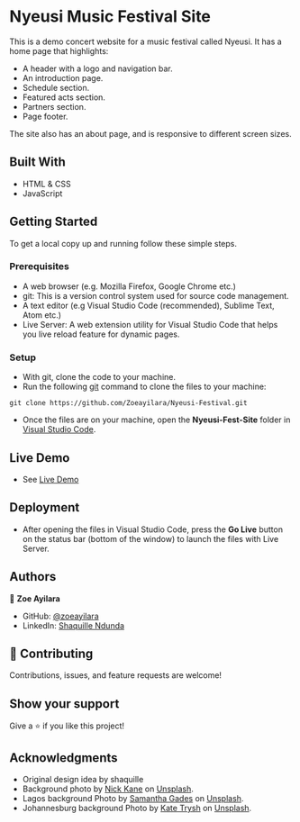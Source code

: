 # Nyeusi Music Festival Site

This is a demo concert website for a music festival called Nyeusi. It has a home page that highlights:

- A header with a logo and navigation bar.
- An introduction page.
- Schedule section.
- Featured acts section.
- Partners section.
- Page footer.

The site also has an about page, and is responsive to different screen sizes.

## Built With

- HTML & CSS
- JavaScript

## Getting Started

To get a local copy up and running follow these simple steps.

### Prerequisites

- A web browser (e.g. Mozilla Firefox, Google Chrome etc.)
- git: This is a version control system used for source code management.
- A text editor (e.g Visual Studio Code (recommended), Sublime Text, Atom etc.)
- Live Server: A web extension utility for Visual Studio Code that helps you live reload feature for dynamic pages.

### Setup

- With git, clone the code to your machine.
- Run the following [git](https://git-scm.com/) command to clone the files to your machine:

```
git clone https://github.com/Zoeayilara/Nyeusi-Festival.git
```

- Once the files are on your machine, open the **Nyeusi-Fest-Site** folder in [Visual Studio Code](https://code.visualstudio.com/download).

## Live Demo

- See [Live Demo](https://zoeayilara.github.io/Nyeusi-Festival/)

## Deployment

- After opening the files in Visual Studio Code, press the **Go Live** button on the status bar (bottom of the window) to launch the files with Live Server.

## Authors

👤 **Zoe Ayilara**

- GitHub: [@zoeayilara](https://github.com/Zoeayilara)
- LinkedIn: [Shaquille Ndunda](https://www.linkedin.com/in/shaquille-ndunda-b13a95107/)

## 🤝 Contributing

Contributions, issues, and feature requests are welcome!

## Show your support

Give a ⭐️ if you like this project!

## Acknowledgments

- Original design idea by shaquille
- Background photo by [Nick Kane](https://unsplash.com/@nickkane) on [Unsplash](https://unsplash.com/photos/NMx_9N2QC5o).
- Lagos background Photo by [Samantha Gades](https://unsplash.com/@srosinger3997?utm_source=unsplash&utm_medium=referral&utm_content=creditCopyText) on [Unsplash](https://unsplash.com/photos/fIHozNWfcvs).
- Johannesburg background Photo by [Kate Trysh](https://unsplash.com/@katetrysh?utm_source=unsplash&utm_medium=referral&utm_content=creditCopyText) on [Unsplash](https://unsplash.com/photos/E5xQlNnngO0).
